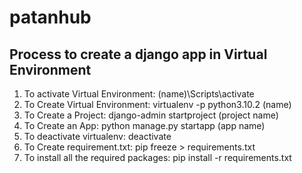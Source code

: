 # patanhub
## Process to create a django app in Virtual Environment
1.  To activate Virtual Environment:    (name)\Scripts\activate  
2.  To Create Virtual Environment:  virtualenv -p python3.10.2 (name)
3.  To Create a Project:    django-admin startproject (project name)
4.  To Create an App:   python manage.py startapp (app name)
5.  To deactivate virtualenv:   deactivate
6.  To Create requirement.txt:  pip freeze > requirements.txt
7.  To install all the required packages:   pip install -r requirements.txt
